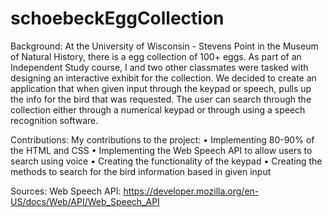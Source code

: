 # schoebeckEggCollection

Background: At the University of Wisconsin - Stevens Point in the Museum of Natural History, there is a egg collection of 100+ eggs. As part of an Independent Study course, I and two other classmates were tasked with designing an interactive exhibit for the collection. We decided to create an application that when given input through the keypad or speech, pulls up the info for the bird that was requested. The user can search through the collection either through a numerical keypad or through using a speech recognition software. 

Contributions: My contributions to the project:
  •	Implementing 80-90% of the HTML and CSS
  •	Implementing the Web Speech API to allow users to search using voice
  •	Creating the functionality of the keypad
  •	Creating the methods to search for the bird information based in given input
  
Sources:
  Web Speech API: https://developer.mozilla.org/en-US/docs/Web/API/Web_Speech_API
